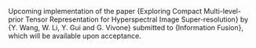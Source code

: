 Upcoming implementation of the paper {Exploring Compact Multi-level-prior Tensor Representation for Hyperspectral Image Super-resolution} by {Y. Wang, W. Li, Y. Gui and G. Vivone} submitted to {Information Fusion}, which will be available upon acceptance.
